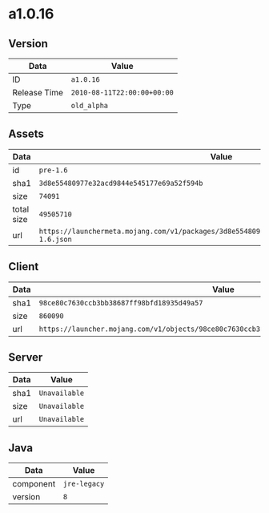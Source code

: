 # a1.0.16

## Version

|**Data**        | **Value**                 |
|----------------|-------------------------|
| ID   | ```a1.0.16```   |
| Release Time   | ```2010-08-11T22:00:00+00:00```   |
| Type   | ```old_alpha```   |

## Assets

|**Data**        | **Value**                 |
|----------------|-------------------------|
| id   | ```pre-1.6```   |
| sha1   | ```3d8e55480977e32acd9844e545177e69a52f594b```   |
| size   | ```74091```   |
| total size  | ```49505710```  |
| url       | ```https://launchermeta.mojang.com/v1/packages/3d8e55480977e32acd9844e545177e69a52f594b/pre-1.6.json``` |

## Client

|**Data**        | **Value**                 |
|----------------|-------------------------|
| sha1   | ```98ce80c7630ccb3bb38687ff98bfd18935d49a57```   |
| size   | ```860090```   |
| url       | ```https://launcher.mojang.com/v1/objects/98ce80c7630ccb3bb38687ff98bfd18935d49a57/client.jar``` |

## Server

|**Data**        | **Value**                 |
|----------------|-------------------------|
| sha1   | ```Unavailable```   |
| size   | ```Unavailable```   |
| url       | ```Unavailable``` |

## Java

|**Data**        | **Value**                 |
|----------------|-------------------------|
| component   | ```jre-legacy```   |
| version   | ```8```   |